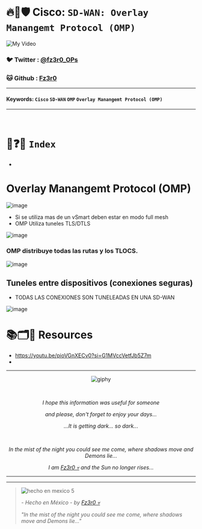 # 🔥🧱🛡️ Cisco: `SD-WAN: Overlay Manangemt Protocol (OMP)`

![My Video](https://user-images.githubusercontent.com/94720207/165892585-b830998d-d7c5-43b4-a3ad-f71a07b9077e.gif)

### 🐦 Twitter  : [@fz3r0_OPs](https://twitter.com/Fz3r0_OPs)
### 🐱 Github  : [Fz3r0](https://github.com/fz3r0) 

---
 
#### Keywords: `Cisco` `SD-WAN` `OMP` `Overlay Manangemt Protocol (OMP)`

---

<br>

# 📝❓📄 `Index`

- 

# Overlay Manangemt Protocol (OMP)

![image](https://github.com/user-attachments/assets/3600a416-553e-456d-b07b-25b3a918c4c7)

- Si se utiliza mas de un vSmart deben estar en modo full mesh
- OMP Utiliza tuneles TLS/DTLS

![image](https://github.com/user-attachments/assets/9e5e80d7-81ea-4d1e-9954-c6040051683b)

### **OMP distribuye todas las rutas y los TLOCS**. 

![image](https://github.com/user-attachments/assets/0c8ffc1c-2801-4ae2-b97d-74d8d497cb8e)

## Tuneles entre dispositivos (conexiones seguras)

- TODAS LAS CONEXIONES SON TUNELEADAS EN UNA SD-WAN

![image](https://github.com/user-attachments/assets/705bded4-13f9-45dc-898f-308f7d1aa6ca)








# 📚🗂️🎥 Resources

- https://youtu.be/pioVGnXECv0?si=G1MVccVetfJb5Z7m
- 


  
---

<span align="center"> <p align="center"> ![giphy](https://user-images.githubusercontent.com/94720207/166587250-292d9a9f-e590-4c25-a678-d457e2268e85.gif) </p> </span> 



&nbsp;

<span align="center"> <p align="center"> _I hope this information was useful for someone_ </p> </span> 
<span align="center"> <p align="center"> _and please, don't forget to enjoy your days..._ </p> </span> 
<span align="center"> <p align="center"> _...It is getting dark... so dark..._ </p> </span> 

&nbsp;

<span align="center"> <p align="center"> _In the mist of the night you could see me come, where shadows move and Demons lie..._ </p> </span> 
<span align="center"> <p align="center"> _I am [Fz3r0 💀](https://github.com/Fz3r0/) and the Sun no longer rises..._ </p> </span> 

---






---

> ![hecho en mexico 5](https://user-images.githubusercontent.com/94720207/166068790-fa1f243d-2db9-4810-a6e4-eb3c4ad23700.png)
>
> _- Hecho en México - by [Fz3r0 💀](https://github.com/Fz3r0/)_  
>
> _"In the mist of the night you could see me come, where shadows move and Demons lie..."_ 






